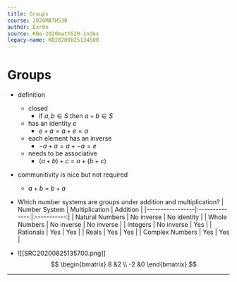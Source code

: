 ```yaml
---
title: Groups
course: 2020MATH530
author: Exr0n
source: KBe-2020math520-index
legacy-name: KB20200825134500
---
```


# Groups
- definition
	- closed
		- if $a, b \in S$ then $a + b \in S$
	- has an identity $e$
		- $e + a = a + e = a$
	- each element has an inverse
		- $-a + a = a + -a = e$
	- needs to be associative
		- $(a + b) + c$ = $a + (b + c)$
- communitivity is nice but not required
	- $a + b$ = $b + a$
- Which number systems are groups under addition and multiplication?
| Number System   | Multiplication | Addition    |
|-----------------|:--------------:|:-----------:|
| Natural Numbers | No inverse     | No identity |
| Whole Numbers   | No inverse     | No inverse  |
| Integers        | No inverse     | Yes         |
| Rationals       | Yes            | Yes         |
| Reals           | Yes            | Yes         |
| Complex Numbers | Yes            | Yes         |

- ![[SRC20200825135700.png]]
$$
\begin{bmatrix}
8 &2 \\
-2 &0
\end{bmatrix}
$$

---